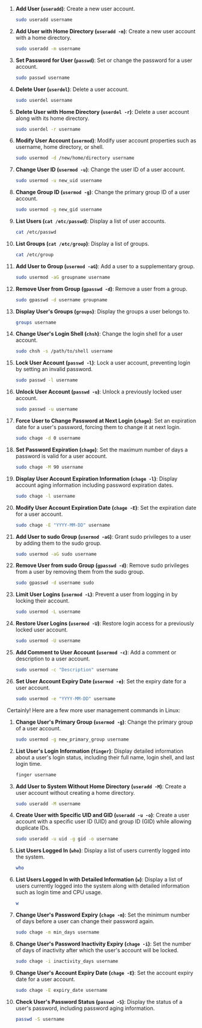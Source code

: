 
1. **Add User (`useradd`)**: Create a new user account.

   ```bash
   sudo useradd username
   ```

2. **Add User with Home Directory (`useradd -m`)**: Create a new user account with a home directory.

   ```bash
   sudo useradd -m username
   ```

3. **Set Password for User (`passwd`)**: Set or change the password for a user account.

   ```bash
   sudo passwd username
   ```

4. **Delete User (`userdel`)**: Delete a user account.

   ```bash
   sudo userdel username
   ```

5. **Delete User with Home Directory (`userdel -r`)**: Delete a user account along with its home directory.

   ```bash
   sudo userdel -r username
   ```

6. **Modify User Account (`usermod`)**: Modify user account properties such as username, home directory, or shell.

   ```bash
   sudo usermod -d /new/home/directory username
   ```

7. **Change User ID (`usermod -u`)**: Change the user ID of a user account.

   ```bash
   sudo usermod -u new_uid username
   ```

8. **Change Group ID (`usermod -g`)**: Change the primary group ID of a user account.

   ```bash
   sudo usermod -g new_gid username
   ```

9. **List Users (`cat /etc/passwd`)**: Display a list of user accounts.

   ```bash
   cat /etc/passwd
   ```

10. **List Groups (`cat /etc/group`)**: Display a list of groups.

    ```bash
    cat /etc/group
    ```

11. **Add User to Group (`usermod -aG`)**: Add a user to a supplementary group.

    ```bash
    sudo usermod -aG groupname username
    ```

12. **Remove User from Group (`gpasswd -d`)**: Remove a user from a group.

    ```bash
    sudo gpasswd -d username groupname
    ```

13. **Display User's Groups (`groups`)**: Display the groups a user belongs to.

    ```bash
    groups username
    ```

14. **Change User's Login Shell (`chsh`)**: Change the login shell for a user account.

    ```bash
    sudo chsh -s /path/to/shell username
    ```

1. **Lock User Account (`passwd -l`)**: Lock a user account, preventing login by setting an invalid password.

   ```bash
   sudo passwd -l username
   ```

2. **Unlock User Account (`passwd -u`)**: Unlock a previously locked user account.

   ```bash
   sudo passwd -u username
   ```

3. **Force User to Change Password at Next Login (`chage`)**: Set an expiration date for a user's password, forcing them to change it at next login.

   ```bash
   sudo chage -d 0 username
   ```

4. **Set Password Expiration (`chage`)**: Set the maximum number of days a password is valid for a user account.

   ```bash
   sudo chage -M 90 username
   ```

5. **Display User Account Expiration Information (`chage -l`)**: Display account aging information including password expiration dates.

   ```bash
   sudo chage -l username
   ```

6. **Modify User Account Expiration Date (`chage -E`)**: Set the expiration date for a user account.

   ```bash
   sudo chage -E "YYYY-MM-DD" username
   ```

7. **Add User to sudo Group (`usermod -aG`)**: Grant sudo privileges to a user by adding them to the sudo group.

   ```bash
   sudo usermod -aG sudo username
   ```

8. **Remove User from sudo Group (`gpasswd -d`)**: Remove sudo privileges from a user by removing them from the sudo group.

   ```bash
   sudo gpasswd -d username sudo
   ```

9. **Limit User Logins (`usermod -L`)**: Prevent a user from logging in by locking their account.

   ```bash
   sudo usermod -L username
   ```

10. **Restore User Logins (`usermod -U`)**: Restore login access for a previously locked user account.

    ```bash
    sudo usermod -U username
    ```

11. **Add Comment to User Account (`usermod -c`)**: Add a comment or description to a user account.

    ```bash
    sudo usermod -c "Description" username
    ```

12. **Set User Account Expiry Date (`usermod -e`)**: Set the expiry date for a user account.

    ```bash
    sudo usermod -e "YYYY-MM-DD" username
    ```
Certainly! Here are a few more user management commands in Linux:

1. **Change User's Primary Group (`usermod -g`)**: Change the primary group of a user account.

   ```bash
   sudo usermod -g new_primary_group username
   ```

2. **List User's Login Information (`finger`)**: Display detailed information about a user's login status, including their full name, login shell, and last login time.

   ```bash
   finger username
   ```

3. **Add User to System Without Home Directory (`useradd -M`)**: Create a user account without creating a home directory.

   ```bash
   sudo useradd -M username
   ```

4. **Create User with Specific UID and GID (`useradd -u -o`)**: Create a user account with a specific user ID (UID) and group ID (GID) while allowing duplicate IDs.

   ```bash
   sudo useradd -u uid -g gid -o username
   ```

5. **List Users Logged In (`who`)**: Display a list of users currently logged into the system.

   ```bash
   who
   ```

6. **List Users Logged In with Detailed Information (`w`)**: Display a list of users currently logged into the system along with detailed information such as login time and CPU usage.

   ```bash
   w
   ```

7. **Change User's Password Expiry (`chage -m`)**: Set the minimum number of days before a user can change their password again.

   ```bash
   sudo chage -m min_days username
   ```

8. **Change User's Password Inactivity Expiry (`chage -i`)**: Set the number of days of inactivity after which the user's account will be locked.

   ```bash
   sudo chage -i inactivity_days username
   ```

9. **Change User's Account Expiry Date (`chage -E`)**: Set the account expiry date for a user account.

   ```bash
   sudo chage -E expiry_date username
   ```

10. **Check User's Password Status (`passwd -S`)**: Display the status of a user's password, including password aging information.

    ```bash
    passwd -S username
    ```

